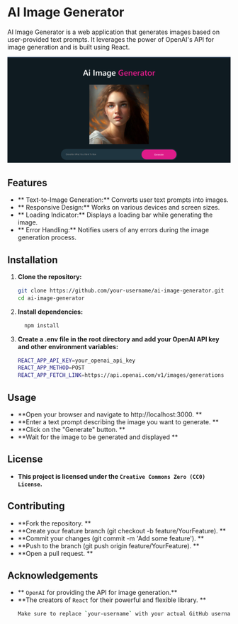 # AI Image Generator

AI Image Generator is a web application that generates images based on user-provided text prompts. It leverages the power of OpenAI's API for image generation and is built using React.

![AI Image Generator](image_genertor/src/Components/assets/Screenshot%202024-07-24%20225232.png)
  <!-- Replace with actual path to your image -->

## Features

- ** Text-to-Image Generation:** Converts user text prompts into images.
- ** Responsive Design:** Works on various devices and screen sizes.
- ** Loading Indicator:** Displays a loading bar while generating the image.
- ** Error Handling:** Notifies users of any errors during the image generation process.

## Installation

1. **Clone the repository:**
   ```bash
   git clone https://github.com/your-username/ai-image-generator.git
   cd ai-image-generator

2. **Install dependencies:**
   ```bash
     npm install
3. **Create a .env file in the root directory and add your OpenAI API key and other environment variables:**
   ```bash
   REACT_APP_API_KEY=your_openai_api_key
   REACT_APP_METHOD=POST
   REACT_APP_FETCH_LINK=https://api.openai.com/v1/images/generations

## Usage
  - **Open your browser and navigate to http://localhost:3000. **
  - **Enter a text prompt describing the image you want to generate. **
  - **Click on the "Generate" button. **
  - **Wait for the image to be generated and displayed **

## License
  - **This project is licensed under the `Creative Commons Zero (CC0) License`.**

## Contributing
  - **Fork the repository. **
  - **Create your feature branch (git checkout -b feature/YourFeature). **
  - **Commit your changes (git commit -m 'Add some feature'). **
  - **Push to the branch (git push origin feature/YourFeature). **
  - **Open a pull request. **

## Acknowledgements
  - ** `OpenAI` for providing the API for image generation.**
  - **The creators of `React` for their powerful and flexible library. **
      ```bash
      Make sure to replace `your-username` with your actual GitHub username and `your_openai_api_key` with your actual OpenAI API key. Also, ensure the image path is correct relative to the location of the README file.

      




